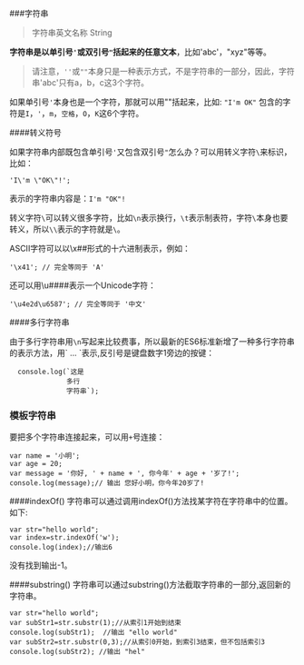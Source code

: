 ###字符串
>字符串英文名称 String

**字符串是以单引号`'`或双引号`"`括起来的任意文本**，比如'abc'，"xyz"等等。
>请注意，`''`或`""`本身只是一种表示方式，不是字符串的一部分，因此，字符串'abc'只有a，b，c这3个字符。

如果单引号`'`本身也是一个字符，那就可以用""括起来，比如:
```"I'm OK"```
包含的字符是`I`，`'`，`m`，`空格`，`O`，`K`这6个字符。

####转义符号

如果字符串内部既包含单引号`'`又包含双引号`"`怎么办？可以用转义字符`\`来标识，比如：
```
'I\'m \"OK\"!';
```
表示的字符串内容是：`I'm "OK"!`

转义字符`\`可以转义很多字符，比如`\n`表示换行，`\t`表示制表符，字符`\`本身也要转义，所以`\\`表示的字符就是`\`。

ASCII字符可以以\x##形式的十六进制表示，例如：
```
'\x41'; // 完全等同于 'A'
```
还可以用\u####表示一个Unicode字符：
```
'\u4e2d\u6587'; // 完全等同于 '中文'
```
####多行字符串

由于多行字符串用`\n`写起来比较费事，所以最新的ES6标准新增了一种多行字符串的表示方法，用\` ... \`表示,反引号是键盘数字1旁边的按键：
```
  console.log(`这是
              多行
              字符串`);
```
### 模板字符串
要把多个字符串连接起来，可以用`+`号连接：
```
var name = '小明';
var age = 20;
var message = '你好, ' + name + ', 你今年' + age + '岁了!';
console.log(message);// 输出 您好小明，你今年20岁了!
```


####indexOf()
字符串可以通过调用indexOf()方法找某字符在字符串中的位置。如下:
```      
var str="hello world";
var index=str.indexOf('w');
console.log(index);//输出6 
```
没有找到输出-1。

####substring()
字符串可以通过substring()方法截取字符串的一部分,返回新的字符串。
```
var str="hello world";
var subStr1=str.substr(1);//从索引1开始到结束
console.log(subStr1);  //输出 "ello world"
var subStr2=str.substr(0,3);//从索引0开始，到索引3结束，但不包括索引3
console.log(subStr2); //输出 "hel" 
```

